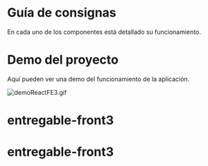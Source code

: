# Guía de consignas

En cada uno de los componentes está detallado su funcionamiento.

# Demo del proyecto

Aquí pueden ver una demo del funcionamiento de la aplicación.

![demoReactFE3.gif](https://raw.githubusercontent.com/Frontend-III/entregable-frontend-3-junio22/main/demoReactFE3.gif)
# entregable-front3
# entregable-front3
